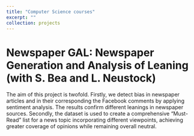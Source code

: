 ```yaml
---
title: "Computer Science courses"
excerpt: ""
collection: projects
---
```


# Newspaper GAL: Newspaper Generation and Analysis of Leaning (with S. Bea and L. Neustock)

The aim of this project is twofold. Firstly, we detect bias in newspaper articles and in their corresponding the Facebook comments by applying sentiment analysis. The results confirm different leanings in newspaper sources. Secondly, the dataset is used to create a comprehensive “Must-Read” list for a news topic incorporating different viewpoints, achieving greater coverage of opinions while remaining overall neutral.
